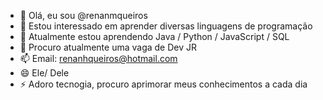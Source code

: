 - 👋 Olá, eu sou @renanmqueiros
- 👀 Estou interessado em aprender diversas linguagens de programação
- 🌱 Atualmente estou aprendendo Java / Python / JavaScript / SQL
- 💞️ Procuro atualmente uma vaga de Dev JR
- 📫 Email: renanhqueiros@hotmail.com
- 😄 Ele/ Dele
- ⚡ Adoro tecnogia, procuro aprimorar meus conhecimentos a cada dia

<div>
  <link rel="stylesheet" type='text/css' href="https://cdn.jsdelivr.net/gh/devicons/devicon@latest/devicon.min.css" />
</div>

